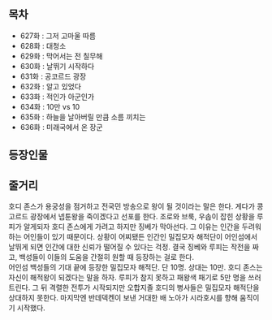 ## 목차
- 627화 : 그저 고마울 따름
- 628화 : 대청소
- 629화 : 막어서는 전 칠무해
- 630화 : 날뛰기 시작하다
- 631화 : 공코르드 광장
- 632화 : 알고 있었다
- 633화 : 적인가 아군인가
- 634화 : 10만 vs 10
- 635화 : 하늘을 날아버릴 만큼 소름 끼치는
- 636화 : 미래국에서 온 장군
## 등장인물

## 줄거리
호디 존스가 용궁성을 점거하고 전국민 방송으로 왕이 될 것이라는 말은 한다. 게다가 콩고르드 광장에서 넵툰왕을 죽이겠다고 선포를 한다. 조로와 브룩, 우솝이 잡힌 상황을 루피가 알게되자 호디 존스에게 가려고 하지만 징베가 막아선다. 그 이유는 인간을 두려워하는 어인들이 있기 때문이다. 상황이 어찌됐든 인간인 밀집모자 해적단이 어인섬에서 날뛰게 되면 인간에 대한 신뢰가 떨어질 수 있다는 걱정. 결국 징베와 루피는 작전을 짜고, 백성들이 이들의 도움을 간절히 원할 때 등장하는 걸로 한다.<br>
어인섬 백성들의 기대 끝에 등장한 밀집모자 해적단. 단 10명. 상대는 10만. 호디 존스는 자신이 해적왕이 되겠다는 말을 하자. 루피가 참지 못하고 패왕색 패기로 5만 명을 쓰러트린다. 그 뒤 격렬한 전투가 시작되지만 오합지졸 호디의 병사들은 밀집모자 해적단을 상대하지 못한다. 마지막엔 반데덱켄이 보낸 거대한 배 노아가 시라호시를 향해 움직이기 시작했다.

